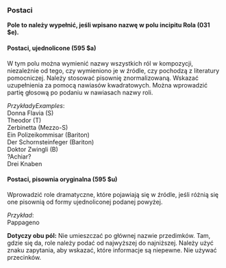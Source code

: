 ### **Postaci**  

**Pole to należy wypełnić, jeśli wpisano nazwę w polu incipitu Rola (031 $e).**

#### **Postaci, ujednolicone (595 $a)**

W tym polu można wymienić nazwy wszystkich ról w kompozycji, niezależnie od tego, czy wymieniono je w źródle, czy pochodzą z literatury pomocniczej. Należy stosować pisownię znormalizowaną. Wskazać uzupełnienia za pomocą nawiasów kwadratowych. Można wprowadzić partię głosową po podaniu w nawiasach nazwy roli.&nbsp;

_PrzykładyExamples_:  
Donna Flavia (S)  
Theodor (T)  
Zerbinetta (Mezzo-S)  
Ein Polizeikommisar (Bariton)  
Der Schornsteinfeger (Bariton)  
Doktor Zwingli (B)  
?Achiar?  
Drei Knaben  
  

#### **Postaci, pisownia oryginalna (595 $u)**

Wprowadzić role dramatyczne, które pojawiają się w źródle, jeśli różnią się one pisownią od formy ujednoliconej podanej powyżej.

_Przykład_:  
Pappageno  

**Dotyczy obu pól:** Nie umieszczać po głównej nazwie przedimków. Tam, gdzie się da, role należy podać od najwyższej do najniższej. Należy użyć znaku zapytania, aby wskazać, które informacje są niepewne. Nie używać przecinków.